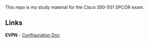 This repo is my study material for the Cisco 350-501 SPCOR exam.

## Links
**EVPN** - [Configuration Doc](https://www.cisco.com/c/en/us/td/docs/routers/asr9000/software/asr9k-r6-2/lxvpn/configuration/guide/b-l2vpn-cg-asr9000-62x/b-l2vpn-cg-asr9000-62x_chapter_01011.html?referring_site=RE&pos=2&page=https://www.cisco.com/c/en/us/products/collateral/routers/asr-9000-series-aggregation-services-routers/whitepaper_c11-731864.html)
